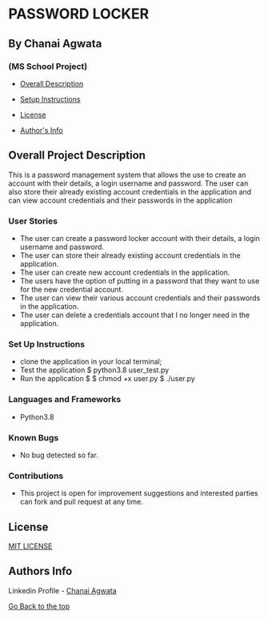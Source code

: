 # PASSWORD LOCKER
## By Chanai Agwata
### (MS School Project)

* [Overall Description](https://github.com/chanaiagwata/Password-Locker/tree/master#overall-project-description)

* [Setup Instructions](https://github.com/chanaiagwata/Delani-Studio#setup-instructions)

* [License](https://github.com/chanaiagwata/Delani-Studio#license)

* [Author's Info](https://github.com/chanaiagwata/Delani-Studio#authors-info)

## Overall Project Description
<p> This is a password management system that allows the use to create an account with their details, a login username and password. The user can also store their already existing account credentials in the application and can view account credentials and their passwords in the application </p>

### User Stories
* The user can create a password locker account with their details, a login username and password.
* The user can store their already existing account credentials in the application.
* The user can create new account credentials in the application. 
* The users have the option of putting in a password that they want to use for the new credential account.
* The user can view their various account credentials and their passwords in the application.
* The user can delete a credentials account that I no longer need in the application.
### Set Up Instructions
* clone the application in your local terminal;
* Test the application $ python3.8 user_test.py
* Run the application $ $ chmod +x user.py
  $ ./user.py

### Languages and Frameworks
* Python3.8

### Known Bugs
* No bug detected so far. 
### Contributions
* This project is open for improvement suggestions and interested parties can fork and pull request at any time.

## License
[MIT LICENSE](LICENSE)


## Authors Info

Linkedin Profile - [Chanai Agwata](https://www.linkedin.com/in/chanai-agwata-90a345146/)

[Go Back to the top](#portfolio)
